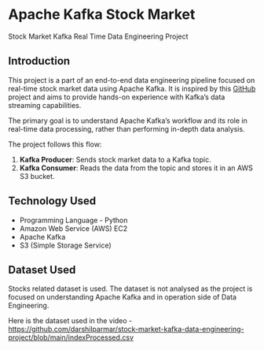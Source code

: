 # Apache Kafka Stock Market

Stock Market Kafka Real Time Data Engineering Project

## Introduction

This project is a part of an end-to-end data engineering pipeline focused on real-time stock market data using Apache Kafka. It is inspired by this [GitHub](https://github.com/darshilparmar/stock-market-kafka-data-engineering-project) project and aims to provide hands-on experience with Kafka’s data streaming capabilities.

The primary goal is to understand Apache Kafka’s workflow and its role in real-time data processing, rather than performing in-depth data analysis.

The project follows this flow:

1. **Kafka Producer**: Sends stock market data to a Kafka topic.
2. **Kafka Consumer**: Reads the data from the topic and stores it in an AWS S3 bucket.

## Technology Used

- Programming Language - Python
- Amazon Web Service (AWS) EC2
- Apache Kafka
- S3 (Simple Storage Service)

## Dataset Used

Stocks related dataset is used. The dataset is not analysed as the project is focused on understanding Apache Kafka and in operation side of Data Engineering.

Here is the dataset used in the video - https://github.com/darshilparmar/stock-market-kafka-data-engineering-project/blob/main/indexProcessed.csv
